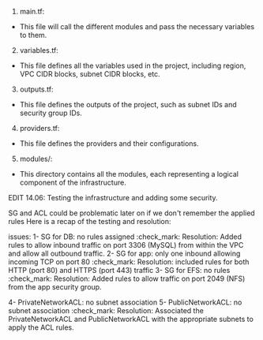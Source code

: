 1.	main.tf:
-	This file will call the different modules and pass the necessary variables to them.
	
2.	variables.tf:
-	This file defines all the variables used in the project, including region, VPC CIDR blocks, subnet CIDR blocks, etc.
	
3.	outputs.tf:
-	This file defines the outputs of the project, such as subnet IDs and security group IDs.
	
4.	providers.tf:
-	This file defines the providers and their configurations.

5.	modules/:
-	This directory contains all the modules, each representing a logical component of the infrastructure.


EDIT 14.06:
Testing the infrastructure and adding some security.

SG and ACL could be problematic later on if we don't remember the applied rules
Here is a  recap of the testing and resolution:

issues: 
1- SG for DB: no rules assigned
:check_mark: Resolution: Added rules to allow inbound traffic on port 3306 (MySQL) from within the VPC and allow all outbound traffic.
2- SG for app: only one inbound allowing incoming TCP on port 80
:check_mark: Resolution: included rules for both HTTP (port 80) and HTTPS (port 443) traffic
3- SG for EFS: no rules
:check_mark: Resolution: Added rules to allow traffic on port 2049 (NFS) from the app security group.


4- PrivateNetworkACL: no subnet association
5- PublicNetworkACL: no subnet association
:check_mark: Resolution: Associated the PrivateNetworkACL and PublicNetworkACL with the appropriate subnets to apply the ACL rules.
